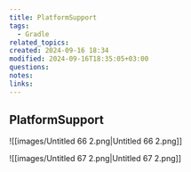 ```yaml
---
title: PlatformSupport
tags:
  - Gradle
related_topics: 
created: 2024-09-16 18:34
modified: 2024-09-16T18:35:05+03:00
questions: 
notes: 
links: 
---
```


## PlatformSupport

![[images/Untitled 66 2.png|Untitled 66 2.png]]

![[images/Untitled 67 2.png|Untitled 67 2.png]]
